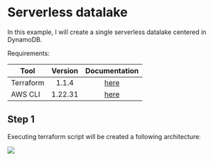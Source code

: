# Serverless datalake 

In this example, I will create a single serverless datalake centered in DynamoDB.

Requirements:

| Tool   |      Version      |  Documentation |
|----------|:-------------:|:------:|
| Terraform |  1.1.4 |[here](https://www.terraform.io/) |
| AWS CLI   |  1.22.31 |[here](https://docs.aws.amazon.com/cli/latest/userguide/cli-chap-configure.html) |


## Step 1

Executing terraform script will be created a following architecture:

![](https://github.com/DenysNunes/data-examples/repo_assets/images/single_serverless.png?raw=true) <br />

